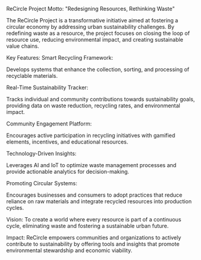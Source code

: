 ReCircle Project
Motto: "Redesigning Resources, Rethinking Waste"

The ReCircle Project is a transformative initiative aimed at fostering a circular economy by addressing urban sustainability challenges. By redefining waste as a resource, the project focuses on closing the loop of resource use, reducing environmental impact, and creating sustainable value chains.

Key Features:
Smart Recycling Framework:

Develops systems that enhance the collection, sorting, and processing of recyclable materials.

Real-Time Sustainability Tracker:

Tracks individual and community contributions towards sustainability goals, providing data on waste reduction, recycling rates, and environmental impact.

Community Engagement Platform:

Encourages active participation in recycling initiatives with gamified elements, incentives, and educational resources.

Technology-Driven Insights:

Leverages AI and IoT to optimize waste management processes and provide actionable analytics for decision-making.

Promoting Circular Systems:

Encourages businesses and consumers to adopt practices that reduce reliance on raw materials and integrate recycled resources into production cycles.

Vision:
To create a world where every resource is part of a continuous cycle, eliminating waste and fostering a sustainable urban future.

Impact:
ReCircle empowers communities and organizations to actively contribute to sustainability by offering tools and insights that promote environmental stewardship and economic viability.
